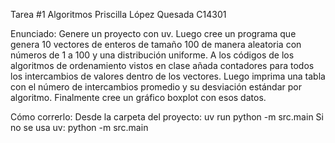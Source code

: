 Tarea #1 Algoritmos
Priscilla López Quesada C14301

Enunciado:
Genere un proyecto con uv. Luego cree un programa que genera 10 vectores de enteros de tamaño 100 de manera aleatoria con números de 1 a 100 y una distribución uniforme. A los códigos de los algoritmos de ordenamiento vistos en clase añada contadores para todos los intercambios de valores dentro de los vectores. Luego imprima una tabla con el número de intercambios promedio y su desviación estándar por algoritmo. Finalmente cree un gráfico boxplot con esos datos.

Cómo correrlo:
Desde la carpeta del proyecto: uv run python -m src.main
Si no se usa uv: python -m src.main
